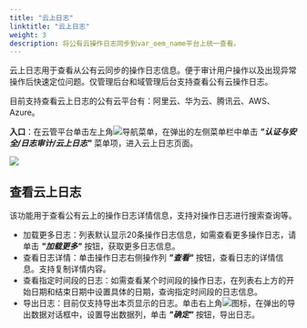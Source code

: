 ```yaml
---
title: "云上日志"
linktitle: "云上日志"
weight: 3
description: 将公有云操作日志同步到var_oem_name平台上统一查看。
---
```


云上日志用于查看从公有云同步的操作日志信息。便于审计用户操作以及出现异常操作后快速定位问题。仅管理后台和域管理后台支持查看公有云操作日志。

目前支持查看云上日志的公有云平台有：阿里云、华为云、腾讯云、AWS、Azure。

**入口**：在云管平台单击左上角![](../../../images/intro/nav.png)导航菜单，在弹出的左侧菜单栏中单击 **_"认证与安全/日志审计/云上日志"_** 菜单项，进入云上日志页面。

![](../../../images/iam/cloudevent.png)

## 查看云上日志

该功能用于查看公有云上的操作日志详情信息，支持对操作日志进行搜索查询等。

- 加载更多日志：列表默认显示20条操作日志信息，如需查看更多操作日志，请单击 **_"加载更多"_** 按钮，获取更多日志信息。
- 查看日志详情：单击操作日志右侧操作列 **_"查看"_** 按钮，查看日志的详情信息。支持复制详情内容。
- 查看指定时间段的日志：如需查看某个时间段的操作日志，在列表右上方的开始日期和结束日期中设置具体的日期，查询指定时间段的日志信息。
- 导出日志：目前仅支持导出本页显示的日志。单击右上角![](../../../images/system/download.png)图标，在弹出的导出数据对话框中，设置导出数据列，单击 **_"确定"_** 按钮，导出日志。
